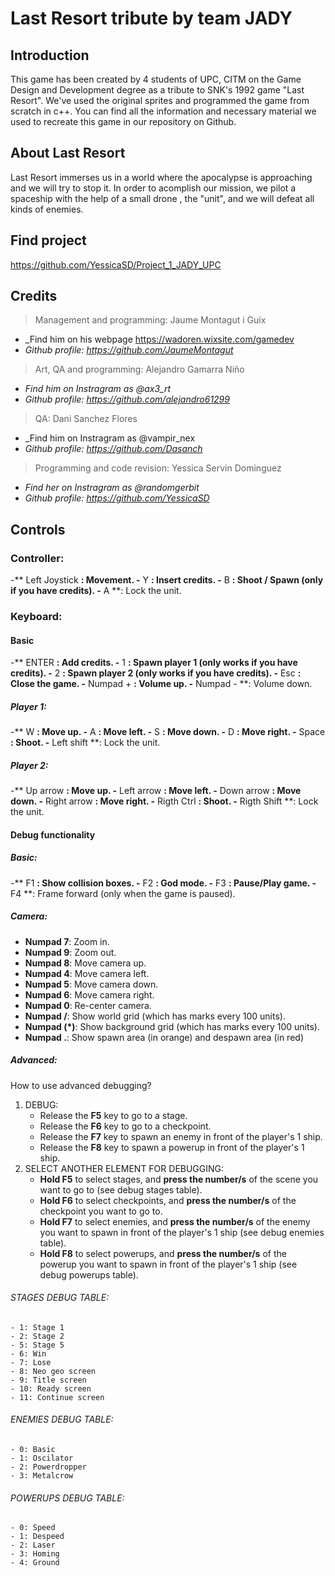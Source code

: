 ﻿# Last Resort tribute by team JADY

## Introduction
This game has been created by 4 students of UPC, CITM on the Game Design and Development degree as a tribute to SNK's 1992 game "Last Resort".
We've used the original sprites and programmed the game from scratch in c++.
You can find all the information and necessary material we used to recreate this game in our repository on Github.

## About Last Resort
Last Resort immerses us in a world where the apocalypse is approaching and we will try to stop it.
In order to acomplish our mission, we pilot a spaceship with the help of a small drone , the "unit",
and we will defeat all kinds of enemies.

## Find project
https://github.com/YessicaSD/Project_1_JADY_UPC

## Credits

> Management and programming: Jaume Montagut i Guix
* _Find him on his webpage https://wadoren.wixsite.com/gamedev
* _Github profile: https://github.com/JaumeMontagut_

> Art, QA and programming: Alejandro Gamarra Niño
* _Find him on Instragram as @ax3_rt_
* _Github profile: https://github.com/alejandro61299_

> QA: Dani Sanchez Flores
* _Find him on Instragram as @vampir_nex
* _Github profile: https://github.com/Dasanch_

> Programming and code revision: Yessica Servin Dominguez          
* _Find her on Instragram as @randomgerbit_
* _Github profile: https://github.com/YessicaSD_

## Controls
### Controller:
-** Left Joystick **: Movement.
-** Y **: Insert credits.
-** B **: Shoot / Spawn (only if you have credits).
-** A **: Lock the unit.

### Keyboard:
#### Basic
-** ENTER **: Add credits.
-** 1 **: Spawn player 1 (only works if you have credits). 
-** 2 **: Spawn player 2 (only works if you have credits).
-** Esc **: Close the game.
-** Numpad + **: Volume up.
-** Numpad - **: Volume down.

##### Player 1:
-** W **: Move up.
-** A **: Move left.
-** S **: Move down.
-** D **: Move right.
-** Space **: Shoot.
-** Left shift **: Lock the unit.

##### Player 2:
-** Up arrow **: Move up.
-** Left arrow **: Move left.
-** Down arrow **: Move down.
-** Right arrow **: Move right.
-** Rigth Ctrl **: Shoot.
-** Rigth Shift **: Lock the unit.

#### Debug functionality
##### Basic:
-** F1 **: Show collision boxes.
-** F2 **: God mode.
-** F3 **: Pause/Play game.
-** F4 **: Frame forward (only when the game is paused).

##### Camera:
- **Numpad 7**: Zoom in.
- **Numpad 9**: Zoom out.
- **Numpad 8**: Move camera up.
- **Numpad 4**: Move camera left.
- **Numpad 5**: Move camera down.
- **Numpad 6**: Move camera right.
- **Numpad 0**: Re-center camera.
- **Numpad /**: Show world grid (which has marks every 100 units).
- **Numpad (*)**: Show background grid (which has marks every 100 units).
- **Numpad .**: Show spawn area (in orange) and despawn area (in red)

##### Advanced:
How to use advanced debugging?
1. DEBUG:
   - Release the **F5** key to go to a stage.
   - Release the **F6** key to go to a checkpoint.
   - Release the **F7** key to spawn an enemy in front of the player's 1 ship.
   - Release the **F8** key to spawn a powerup in front of the player's 1 ship.
2. SELECT ANOTHER ELEMENT FOR DEBUGGING:
   - **Hold F5** to select stages, and **press the number/s** of the scene you want to go to (see debug stages table).
   - **Hold F6** to select checkpoints, and **press the number/s** of the checkpoint you want to go to.
   - **Hold F7** to select enemies, and **press the number/s** of the enemy you want to spawn in front of the player's 1 ship (see debug enemies table).
   - **Hold F8** to select powerups, and **press the number/s** of the powerup you want to spawn in front of the player's 1 ship (see debug powerups table).

###### STAGES DEBUG TABLE:
	- 1: Stage 1
	- 2: Stage 2
	- 5: Stage 5
	- 6: Win
	- 7: Lose
	- 8: Neo geo screen
	- 9: Title screen
	- 10: Ready screen
	- 11: Continue screen

###### ENEMIES DEBUG TABLE:
	- 0: Basic
	- 1: Oscilator
	- 2: Powerdropper
	- 3: Metalcrow

###### POWERUPS DEBUG TABLE:
	- 0: Speed
	- 1: Despeed
	- 2: Laser
	- 3: Homing
	- 4: Ground